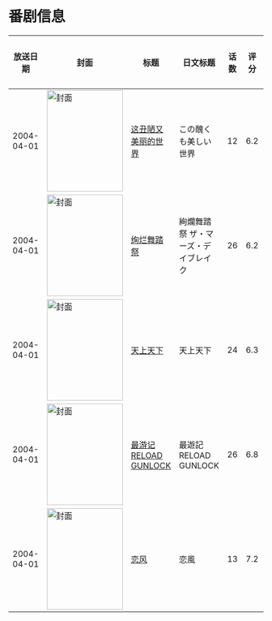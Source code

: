 # 番剧信息

|放送日期|封面|标题|日文标题|话数|评分|评分人数|
|---|---|---|---|---|---|---|
|2004-04-01|<img src="//lain.bgm.tv/pic/cover/c/25/96/2167_Eb33G.jpg" alt="封面" style="width:150px;height:200px;object-fit:cover;">|[这丑陋又美丽的世界](https://bangumi.tv/subject/2167)|この醜くも美しい世界|12|6.2|550人评分|
|2004-04-01|<img src="//lain.bgm.tv/pic/cover/c/bd/0c/2169_8a7p7.jpg" alt="封面" style="width:150px;height:200px;object-fit:cover;">|[绚烂舞踏祭](https://bangumi.tv/subject/2169)|絢爛舞踏祭 ザ・マーズ・デイブレイク|26|6.2|104人评分|
|2004-04-01|<img src="//lain.bgm.tv/pic/cover/c/13/77/4371_Aa777.jpg" alt="封面" style="width:150px;height:200px;object-fit:cover;">|[天上天下](https://bangumi.tv/subject/4371)|天上天下|24|6.3|621人评分|
|2004-04-01|<img src="//lain.bgm.tv/pic/cover/c/c9/04/6997_h3ZhN.jpg" alt="封面" style="width:150px;height:200px;object-fit:cover;">|[最游记RELOAD GUNLOCK](https://bangumi.tv/subject/6997)|最遊記RELOAD GUNLOCK|26|6.8|205人评分|
|2004-04-01|<img src="//lain.bgm.tv/pic/cover/c/53/5b/9731_GrAw0.jpg" alt="封面" style="width:150px;height:200px;object-fit:cover;">|[恋风](https://bangumi.tv/subject/9731)|恋風|13|7.2|527人评分|
